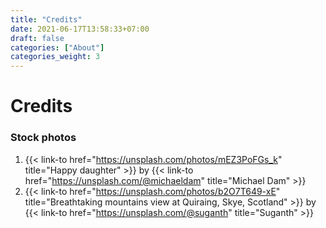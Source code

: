 ```yaml
---
title: "Credits"
date: 2021-06-17T13:58:33+07:00
draft: false
categories: ["About"]
categories_weight: 3
---
```


# Credits

### Stock photos

1. {{< link-to  href="https://unsplash.com/photos/mEZ3PoFGs_k" title="Happy daughter" >}} by {{< link-to  href="https://unsplash.com/@michaeldam" title="Michael Dam" >}}
2. {{< link-to  href="https://unsplash.com/photos/b2O7T649-xE" title="Breathtaking mountains view at Quiraing, Skye, Scotland" >}} by {{< link-to  href="https://unsplash.com/@suganth" title="Suganth" >}}